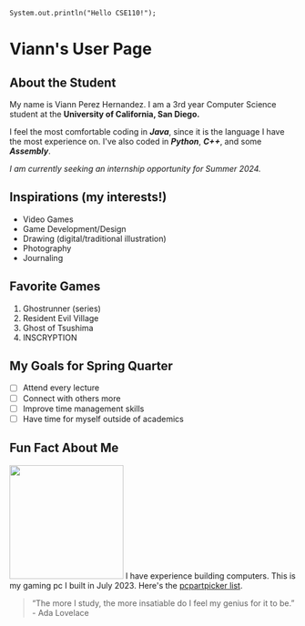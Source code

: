 ```
System.out.println("Hello CSE110!");
```
# Viann's User Page
## About the Student 
My name is Viann Perez Hernandez. I am a 3rd year Computer Science student at the **University of California, San Diego.** 

I feel the most comfortable coding in ***Java***, since it is the language I have the most experience on. I've also coded in ***Python***, ***C++***, and some ***Assembly***.

_I am currently seeking an internship opportunity for Summer 2024._

## Inspirations (my interests!) 
- Video Games
- Game Development/Design
- Drawing (digital/traditional illustration)
- Photography
- Journaling

## Favorite Games
1. Ghostrunner (series)
2. Resident Evil Village
3. Ghost of Tsushima
4. INSCRYPTION

## My Goals for Spring Quarter
- [ ] Attend every lecture
- [ ] Connect with others more
- [ ] Improve time management skills
- [ ] Have time for myself outside of academics

## Fun Fact About Me 
<img src="https://cdn.discordapp.com/attachments/585940416877035521/1226663292114571264/PXL_20230714_231103420.jpg?ex=66259637&is=66132137&hm=a2964981b47591cc3d6d9e37018f53df77a266bf751e37fa483f4306e35dbc6a&" width="200" height="200"> I have experience building computers. This is my gaming pc I built in July 2023. Here's the [pcpartpicker list](https://pcpartpicker.com/list/xDPQ28/). 



> “The more I study, the more insatiable do I feel my genius for it to be.” - Ada Lovelace











